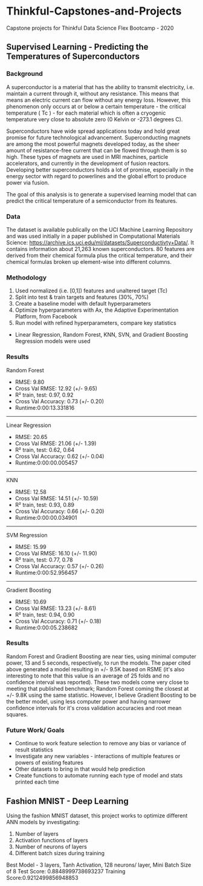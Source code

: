 # Thinkful-Capstones-and-Projects
Capstone projects for Thinkful Data Science Flex Bootcamp - 2020

## Supervised Learning - Predicting the Temperatures of Superconductors
### Background
A superconductor is a material that has the ability to transmit electricity, i.e. maintain a current through it, without any resistance. This means that means an electric current can flow without any energy loss. However, this phenomenon only occurs at or below a certain temperature - the critical temperature ( Tc ) - for each material which is often a cryogenic temperature very close to absolute zero (0 Kelvin or -273.1 degrees C).

Superconductors have wide spread applications today and hold great promise for future technological advancement. Superconducting magnets are among the most powerful magnets developed today, as the sheer amount of resistance-free current that can be flowed through them is so high. These types of magnets are used in MRI machines, particle accelerators, and currently in the development of fusion reactors. Developing better superconductors holds a lot of promise, especially in the energy sector with regard to powerlines and the global effort to produce power via fusion.

 The goal of this analysis is to generate a supervised learning model that can predict the critical temperature of a semiconductor from its features.

### Data
The dataset is available publically on the UCI Machine Learning Repository and was used initially in a paper published in Computational Materials Science: https://archive.ics.uci.edu/ml/datasets/Superconductivty+Data/. It contains information about 21,263 known superconductors. 80 features are derived from their chemical formula plus the critical temperature, and their chemical formulas broken up element-wise into different columns.

### Methodology 
1. Used normalized (i.e. [0,1]) features and unaltered target (Tc)
2. Split into test & train targets and features (30%, 70%)
3. Create a baseline model with default hyperparameters
4. Optimize hyperparameters with Ax, the Adaptive Experimentation Platform, from Facebook
5. Run model with refined hyperparameters, compare key statistics
  * Linear Regression, Random Forest, KNN, SVN, and Gradient Boosting Regression models were used
### Results
Random Forest 
* RMSE: 9.80 
* Cross Val RMSE: 12.92 (+/- 9.65) 
* R² train, test: 0.97, 0.92 
* Cross Val Accuracy: 0.73 (+/- 0.20) 
* Runtime:0:00:13.331816
______________________________________________
Linear Regression 
* RMSE: 20.65 
* Cross Val RMSE: 21.06 (+/- 1.39) 
* R² train, test: 0.62, 0.64 
* Cross Val Accuracy: 0.62 (+/- 0.04) 
* Runtime:0:00:00.005457
______________________________________________
KNN 
* RMSE: 12.58 
* Cross Val RMSE: 14.51 (+/- 10.59) 
* R² train, test: 0.93, 0.89 
* Cross Val Accuracy: 0.66 (+/- 0.20) 
* Runtime:0:00:00.034901
______________________________________________
SVM Regression 
* RMSE: 15.99 
* Cross Val RMSE: 16.10 (+/- 11.90) 
* R² train, test: 0.77, 0.78 
* Cross Val Accuracy: 0.57 (+/- 0.26) 
* Runtime:0:00:52.956457
______________________________________________
Gradient Boosting 
* RMSE: 10.69 
* Cross Val RMSE: 13.23 (+/- 8.61) 
* R² train, test: 0.94, 0.90 
* Cross Val Accuracy: 0.71 (+/- 0.18) 
* Runtime:0:00:05.238682

### Results
Random Forest and Gradient Boosting are near ties, using minimal computer power, 13 and 5 seconds, respectively, to run the models. The paper cited above generated a model resulting in +/- 9.5K based on RSME (it's also interesting to note that this value is an average of 25 folds and no confidence interval was reported). These two models come very close to meeting that published benchmark; Random Forest coming the closest at +/- 9.8K using the same statistic. However, I believe Gradient Boosting to be the better model, using less computer power and having narrower confidence intervals for it's cross validation accuracies and root mean squares. 

### Future Work/ Goals
* Continue to work feature selection to remove any bias or variance of result statistics
* Investigate any new variables - interactions of multiple features or powers of existing features
* Other datasets to bring in that would help prediction
* Create  functions to automate running each type of model and stats printed each time

## Fashion MNIST - Deep Learning

Using the fashion MNIST dataset, this project works to optimize different ANN models by investigating:
1. Number of layers
2. Activation functions of layers
3. Number of neurons of layers
4. Different batch sizes during training

Best Model - 3 layers, Tanh Activation, 128 neurons/ layer, Mini Batch Size of 8
 Test Score: 0.8848999738693237
 Training Score:0.9212499856948853
